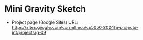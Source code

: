 # Mini Gravity Sketch

- Project page (Google Sites) URL: https://sites.google.com/cornell.edu/cs5650-2024fa-projects-int/projects/g-09 
